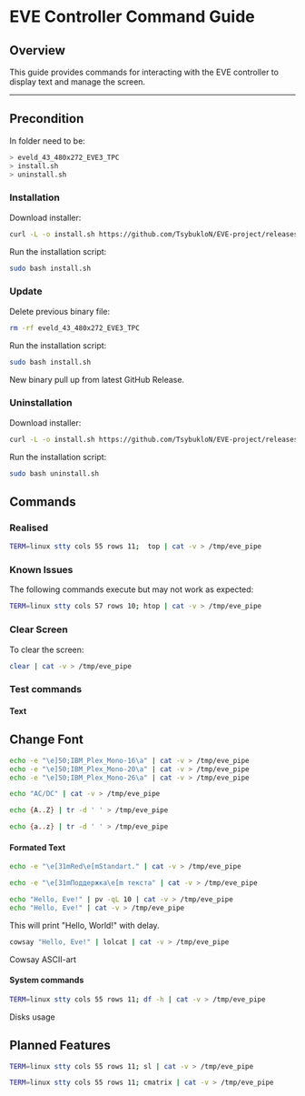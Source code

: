 # EVE Controller Command Guide

## Overview

This guide provides commands for interacting with the EVE controller to display text and manage the screen.

---

## Precondition

In folder need to be: 

``` bash
> eveld_43_480x272_EVE3_TPC
> install.sh
> uninstall.sh
```

### Installation

Download installer:

``` bash
curl -L -o install.sh https://github.com/TsybukloN/EVE-project/releases/latest/download/install.sh
```

Run the installation script:

``` bash
sudo bash install.sh
```

### Update

Delete previous binary file:

```bash
rm -rf eveld_43_480x272_EVE3_TPC
```

Run the installation script:

``` bash
sudo bash install.sh
```

New binary pull up from latest GitHub Release.

### Uninstallation

Download installer:

``` bash
curl -L -o install.sh https://github.com/TsybukloN/EVE-project/releases/latest/download/uninstall.sh
```

Run the installation script:

``` bash
sudo bash uninstall.sh
```


## Commands

### Realised 

```bash
TERM=linux stty cols 55 rows 11;  top | cat -v > /tmp/eve_pipe
```

### Known Issues

The following commands execute but may not work as expected:

```bash
TERM=linux stty cols 57 rows 10; htop | cat -v > /tmp/eve_pipe
```

### Clear Screen 
To clear the screen:
```bash
clear | cat -v > /tmp/eve_pipe
```

### Test commands

#### Text

## Change Font

```bash
echo -e "\e]50;IBM_Plex_Mono-16\a" | cat -v > /tmp/eve_pipe
echo -e "\e]50;IBM_Plex_Mono-20\a" | cat -v > /tmp/eve_pipe
echo -e "\e]50;IBM_Plex_Mono-26\a" | cat -v > /tmp/eve_pipe
```

```bash
echo "AC/DC" | cat -v > /tmp/eve_pipe
```

```bash
echo {A..Z} | tr -d ' ' > /tmp/eve_pipe
```

```bash
echo {a..z} | tr -d ' ' > /tmp/eve_pipe
```

#### Formated Text

```bash
echo -e "\e[31mRed\e[mStandart." | cat -v > /tmp/eve_pipe
```

```bash
echo -e "\e[31mПоддержка\e[m текста" | cat -v > /tmp/eve_pipe
```

```bash
echo "Hello, Eve!" | pv -qL 10 | cat -v > /tmp/eve_pipe
echo "Hello, Eve!" | cat -v > /tmp/eve_pipe
```
This will print "Hello, World!" with delay.

```bash
cowsay "Hello, Eve!" | lolcat | cat -v > /tmp/eve_pipe
```
Cowsay ASCII-art

#### System commands 

```bash
TERM=linux stty cols 55 rows 11; df -h | cat -v > /tmp/eve_pipe
```
Disks usage

## Planned Features

```bash
TERM=linux stty cols 55 rows 11; sl | cat -v > /tmp/eve_pipe
```

```bash
TERM=linux stty cols 55 rows 11; cmatrix | cat -v > /tmp/eve_pipe
```
